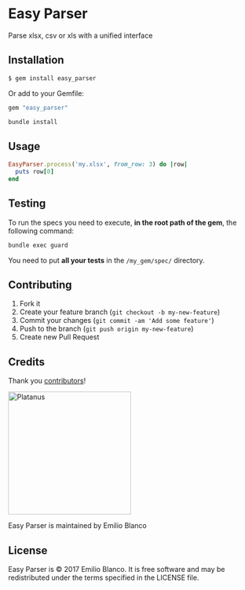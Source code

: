 # Easy Parser

Parse xlsx, csv or xls with a unified interface

## Installation

```bash
$ gem install easy_parser
```

Or add to your Gemfile:

```ruby
gem "easy_parser"
```

```bash
bundle install
```

## Usage

```ruby
EasyParser.process('my.xlsx', from_row: 3) do |row|
  puts row[0]
end
```

## Testing

To run the specs you need to execute, **in the root path of the gem**, the following command:

```bash
bundle exec guard
```

You need to put **all your tests** in the `/my_gem/spec/` directory.

## Contributing

1. Fork it
2. Create your feature branch (`git checkout -b my-new-feature`)
3. Commit your changes (`git commit -am 'Add some feature'`)
4. Push to the branch (`git push origin my-new-feature`)
5. Create new Pull Request

## Credits

Thank you [contributors](https://github.com/emilioeduardob/easy_parser/graphs/contributors)!

<img src="http://platan.us/gravatar_with_text.png" alt="Platanus" width="250"/>

Easy Parser is maintained by Emilio Blanco

## License

Easy Parser is © 2017 Emilio Blanco. It is free software and may be redistributed under the terms specified in the LICENSE file.
